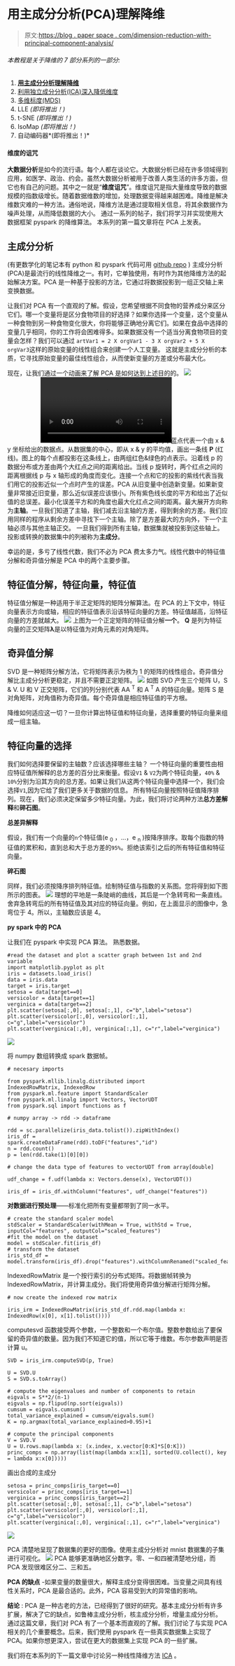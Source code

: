 # 用主成分分析(PCA)理解降维

> 原文:[https://blog . paper space . com/dimension-reduction-with-principal-component-analysis/](https://blog.paperspace.com/dimension-reduction-with-principal-component-analysis/)

###### 本教程是关于降维的 7 部分系列的一部分:

1.  **[用主成分分析理解降维](https://blog.paperspace.com/pca/)**
2.  [利用独立成分分析(ICA)深入降低维度](https://blog.paperspace.com/ica/)
3.  [多维标度(MDS)](https://blog.paperspace.com/dimension-reduction-with-multi-dimension-scaling/)
4.  LLE *(即将推出！)*
5.  t-SNE *(即将推出！)*
6.  IsoMap *(即将推出！)*
7.  自动编码器*(即将推出！)*

#### 维度的诅咒

**大数据分析**是如今的流行语。每个人都在谈论它。大数据分析已经在许多领域得到应用，如医学、政治、约会。虽然大数据分析被用于改善人类生活的许多方面，但它也有自己的问题。其中之一就是“**维度诅咒**”。维度诅咒是指大量维度导致的数据规模的指数级增长。随着数据维数的增加，处理数据变得越来越困难。降维是解决维数灾难的一种方法。通俗地说，降维方法是通过提取相关信息，将其余数据作为噪声处理，从而降低数据的大小。
通过一系列的帖子，我们将学习并实现使用大数据框架 pyspark 的降维算法。
本系列的第一篇文章将在 PCA 上发表。

## 主成分分析

(有更数学化的笔记本有 python 和 pyspark 代码可用 [github repo](https://github.com/asdspal/dimRed) )
主成分分析(PCA)是最流行的线性降维之一。有时，它单独使用，有时作为其他降维方法的起始解决方案。PCA 是一种基于投影的方法，它通过将数据投影到一组正交轴上来变换数据。

让我们对 PCA 有一个直观的了解。假设，您希望根据不同食物的营养成分来区分它们。哪一个变量将是区分食物项目的好选择？如果你选择一个变量，这个变量从一种食物到另一种食物变化很大，你将能够正确地分离它们。如果在食品中选择的变量几乎相同，你的工作将会困难得多。如果数据没有一个适当分离食物项目的变量会怎样？我们可以通过
`artVar1 = 2 X orgVar1 - 3 X orgVar2 + 5 X orgVar3`这样的原始变量的线性组合来创建一个人工变量。
这就是主成分分析的本质，它寻找原始变量的最佳线性组合，从而使新变量的方差或分布最大化。

现在，让我们通过一个动画来了解 PCA 是如何达到上述目的的。
![](../Images/b3765d6e8851a2c81051ccb30cbff853.png)
<video controls="" style="position: relative; left: 15%"><source src="https://s3-us-west-2.amazonaws.com/articles-dimred/pca/animation.webm"></video> 
图上的每个蓝点代表一个由 x & y 坐标给出的数据点。从数据集的中心，即从 x & y 的平均值，画出一条线 **P** (红线)。图上的每个点都投影在这条线上，由两组红色&绿色的点表示。沿着线 p 的数据分布或方差由两个大红点之间的距离给出。当线 p 旋转时，两个红点之间的距离根据线 p 与 x 轴形成的角度而变化。连接一个点和它的投影的紫线代表当我们用它的投影近似一个点时产生的误差。PCA 从旧变量中创造新变量。如果新变量非常接近旧变量，那么近似误差应该很小。所有紫色线长度的平方和给出了近似值的总误差。最小化误差平方和的角度也最大化红点之间的距离。最大展开方向称为**主轴**。一旦我们知道了主轴，我们减去沿主轴的方差，得到剩余的方差。我们应用同样的程序从剩余方差中寻找下一个主轴。除了是方差最大的方向外，下一个主轴必须与其他主轴正交。
一旦我们得到所有主轴，数据集就被投影到这些轴上。投影或转换的数据集中的列被称为**主成分**。

幸运的是，多亏了线性代数，我们不必为 PCA 费太多力气。线性代数中的特征值分解和奇异值分解是 PCA 中的两个主要步骤。

## 特征值分解，特征向量，特征值

特征值分解是一种适用于半正定矩阵的矩阵分解算法。在 PCA 的上下文中，特征向量表示方向或轴，相应的特征值表示沿该特征向量的方差。特征值越高，沿特征向量的方差就越大。
![](../Images/96588fd5bd880209965da1fb94f6891a.png)
上图为一个正定矩阵的特征值分解**一个**。 **Q** 是列为特征向量的正交矩阵**λ**是以特征值为对角元素的对角矩阵。

## 奇异值分解

SVD 是一种矩阵分解方法，它将矩阵表示为秩为 1 的矩阵的线性组合。奇异值分解比主成分分析更稳定，并且不需要正定矩阵。
![](../Images/41e3a29f07ffcd49369fcf2fb183b12a.png)
如图 SVD 产生三个矩阵 U，S & V. U 和 V 正交矩阵，它们的列分别代表 AA <sup>T</sup> 和 A <sup>T</sup> A 的特征向量。矩阵 S 是对角矩阵，对角值称为奇异值。每个奇异值是相应特征值的平方根。

降维如何适应这一切？一旦你计算出特征值和特征向量，选择重要的特征向量来组成一组主轴。

## 特征向量的选择

我们如何选择要保留的主轴数？应该选择哪些主轴？
一个特征向量的重要性由相应特征值所解释的总方差的百分比来衡量。假设`V1` & `V2`为两个特征向量，`40%` & `10%`分别为沿其方向的总方差。如果让我们从这两个特征向量中选择一个，我们会选择`V1`,因为它给了我们更多关于数据的信息。
所有特征向量按照特征值降序排列。现在，我们必须决定保留多少特征向量。为此，我们将讨论两种方法**总方差解释**和**碎石图**。

**总差异解释**

假设，我们有一个向量的`n`个特征值(e <sub>0</sub> ，...，e <sub>n</sub> )按降序排序。取每个指数的特征值的累积和，直到总和大于总方差的`95%`。拒绝该索引之后的所有特征值和特征向量。

**碎石图**

同样，我们必须按降序排列特征值。绘制特征值与指数的关系图。您将得到如下图所示的图表。
![](../Images/c41a507beffe1ec49e65601a5696629b.png)
理想的平地是一条陡峭的曲线，其后是一个急转弯和一条直线。舍弃急转弯后的所有特征值及其对应的特征向量。例如，在上面显示的图像中，急弯位于 4。所以，主轴数应该是 4。

**py spark 中的 PCA**

让我们在 pyspark 中实现 PCA 算法。
熟悉数据。

```
#read the dataset and plot a scatter graph between 1st and 2nd variable
import matplotlib.pyplot as plt
iris = datasets.load_iris()
data = iris.data
target = iris.target
setosa = data[target==0]
versicolor = data[target==1]
verginica = data[target==2]
plt.scatter(setosa[:,0], setosa[:,1], c="b",label="setosa")
plt.scatter(versicolor[:,0], versicolor[:,1], c="g",label="versicolor")
plt.scatter(verginica[:,0], verginica[:,1], c="r",label="verginica") 
```

![](../Images/71ea818e966593d510f2300ca505d50e.png)

将 numpy 数组转换成 spark 数据帧。

```
# necesary imports

from pyspark.mllib.linalg.distributed import 
IndexedRowMatrix, IndexedRow
from pyspark.ml.feature import StandardScaler
from pyspark.ml.linalg import Vectors, VectorUDT
from pyspark.sql import functions as f

# numpy array -> rdd -> dataframe

rdd = sc.parallelize(iris_data.tolist()).zipWithIndex()
iris_df = 
spark.createDataFrame(rdd).toDF("features","id")
n = rdd.count()
p = len(rdd.take(1)[0][0])

# change the data type of features to vectorUDT from array[double]

udf_change = f.udf(lambda x: Vectors.dense(x), VectorUDT())

iris_df = iris_df.withColumn("features", udf_change("features")) 
```

**对数据进行预处理**——标准化把所有变量都带到了同一水平。

```
# create the standard scaler model
stdScaler = StandardScaler(withMean = True, withStd = True, inputCol="features", outputCol="scaled_features")
#fit the model on the dataset    
model = stdScaler.fit(iris_df)
# transform the dataset   
iris_std_df = model.transform(iris_df).drop("features").withColumnRenamed("scaled_features","features") 
```

IndexedRowMatrix 是一个按行索引的分布式矩阵。将数据帧转换为 IndexedRowMatrix，并计算主成分。我们将使用奇异值分解进行矩阵分解。

```
# now create the indexed row matrix 

iris_irm = IndexedRowMatrix(iris_std_df.rdd.map(lambda x: IndexedRow(x[0], x[1].tolist()))) 
```

computesvd 函数接受两个参数，一个整数和一个布尔值。整数参数给出了要保留的奇异值的数量。因为我们不知道它的值，所以它等于维数。布尔参数声明是否计算 u。

```
SVD = iris_irm.computeSVD(p, True) 

U = SVD.U
S = SVD.s.toArray()

# compute the eigenvalues and number of components to retain
eigvals = S**2/(n-1)
eigvals = np.flipud(np.sort(eigvals))
cumsum = eigvals.cumsum() 
total_variance_explained = cumsum/eigvals.sum()
K = np.argmax(total_variance_explained>0.95)+1

# compute the principal components
V = SVD.V
U = U.rows.map(lambda x: (x.index, x.vector[0:K]*S[0:K]))
princ_comps = np.array(list(map(lambda x:x[1], sorted(U.collect(), key = lambda x:x[0])))) 
```

画出合成的主成分

```
setosa = princ_comps[iris_target==0]
versicolor = princ_comps[iris_target==1]
verginica = princ_comps[iris_target==2]
plt.scatter(setosa[:,0], setosa[:,1], c="b",label="setosa")
plt.scatter(versicolor[:,0], versicolor[:,1], c="g",label="versicolor")
plt.scatter(verginica[:,0], verginica[:,1], c="r",label="verginica") 
```

![](../Images/b23d747f15591d2615bf0811b4448a13.png)

PCA 清楚地呈现了数据集的更好的图像。使用主成分分析对 mnist 数据集的子集进行可视化。
![](../Images/70438cd4f14b638687473baa1cfbc44a.png)
PCA 能够更准确地区分数字。零、一和四被清楚地分组，而 PCA 发现很难区分二、三和五。

**PCA 的缺点** -如果变量的数量很大，解释主成分变得很困难。当变量之间具有线性关系时，PCA 是最合适的。此外，PCA 容易受到大的异常值的影响。

**结论** : PCA 是一种古老的方法，已经得到了很好的研究。基本主成分分析有许多扩展，解决了它的缺点，如鲁棒主成分分析，核主成分分析，增量主成分分析。
通过这篇文章，我们对 PCA 有了一个基本而直观的了解。我们讨论了与实现 PCA 相关的几个重要概念。后来，我们使用 pyspark 在一些真实数据集上实现了 PCA。如果你想更深入，尝试在更大的数据集上实现 PCA 的一些扩展。

我们将在本系列的下一篇文章中讨论另一种线性降维方法 [ICA](https://blog.paperspace.com/p/dd5e5c1d-b93d-4779-ac40-9b4d9e1383dd/) 。
